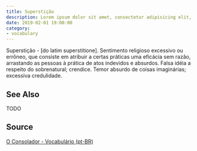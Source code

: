 ```yaml
---
title: Superstição
description: Lorem ipsum dolor sit amet, consectetur adipisicing elit, sed do eiusmod tempor incididunt ut labore et dolore magna aliqua.  TODO
date: 2019-02-01 19:00:00
category:
- vocabulary
---
```


Superstição - [do latim superstitione]. Sentimento religioso excessivo ou errôneo, que consiste em atribuir a certas práticas uma eficácia sem razão, arrastando as pessoas à prática de atos indevidos e absurdos. Falsa idéia a respeito do sobrenatural; crendice. Temor absurdo de coisas imaginárias; excessiva credulidade. 

## See Also
TODO

## Source
[O Consolador - Vocabulário (pt-BR)](http://www.oconsolador.com.br/linkfixo/vocabulario/principal.html)
